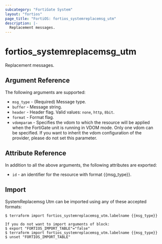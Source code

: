 ```yaml
---
subcategory: "FortiGate System"
layout: "fortios"
page_title: "FortiOS: fortios_systemreplacemsg_utm"
description: |-
  Replacement messages.
---
```


# fortios_systemreplacemsg_utm
Replacement messages.

## Argument Reference

The following arguments are supported:

* `msg_type` - (Required) Message type.
* `buffer` - Message string.
* `header` - Header flag. Valid values: `none`, `http`, `8bit`.
* `format` - Format flag.
* `vdomparam` - Specifies the vdom to which the resource will be applied when the FortiGate unit is running in VDOM mode. Only one vdom can be specified. If you want to inherit the vdom configuration of the provider, please do not set this parameter.


## Attribute Reference

In addition to all the above arguments, the following attributes are exported:
* `id` - an identifier for the resource with format {{msg_type}}.

## Import

SystemReplacemsg Utm can be imported using any of these accepted formats:
```
$ terraform import fortios_systemreplacemsg_utm.labelname {{msg_type}}

If you do not want to import arguments of block:
$ export "FORTIOS_IMPORT_TABLE"="false"
$ terraform import fortios_systemreplacemsg_utm.labelname {{msg_type}}
$ unset "FORTIOS_IMPORT_TABLE"
```
